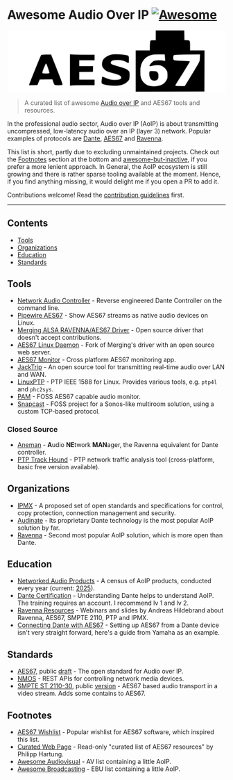 # Awesome Audio Over IP [![Awesome](https://awesome.re/badge.svg)](https://awesome.re)

[<img src="./resources/aes67-logo.svg" alt="AES67 Logo" align="centre">](https://wikipedia.org/wiki/AES67)

> A curated list of awesome [Audio over IP](https://www.avid.com/resource-center/audio-over-ip-avb-and-dante-what-todays-music-producer-should-know) and AES67 tools and resources.

In the professional audio sector, Audio over IP (AoIP) is about transmitting uncompressed, low-latency audio over an IP (layer 3) network. Popular examples of protocols are [Dante](https://en.wikipedia.org/wiki/Dante_(networking)), [AES67](https://en.wikipedia.org/wiki/AES67) and [Ravenna](https://en.wikipedia.org/wiki/Ravenna_(networking)).

This list is short, partly due to excluding unmaintained projects. Check out the [Footnotes](#footnotes) section at the bottom and [awesome-but-inactive](awesome-but-inactive.md), if you prefer a more lenient approach. In General, the AoIP ecosystem is still growing and there is rather sparse tooling available at the moment. Hence, if you find anything missing, it would delight me if you open a PR to add it.

Contributions welcome! Read the [contribution guidelines](contributing.md) first.

---

## Contents

- [Tools](#tools)
- [Organizations](#organizations)
- [Education](#education)
- [Standards](#standards)

## Tools

- [Network Audio Controller](https://github.com/chris-ritsen/network-audio-controller) - Reverse engineered Dante Controller on the command line.
- [Pipewire AES67](https://gitlab.freedesktop.org/pipewire/pipewire/-/wikis/AES67) - Show AES67 streams as native audio devices on Linux.
- [Merging ALSA RAVENNA/AES67 Driver](https://bitbucket.org/MergingTechnologies/ravenna-alsa-lkm/src/master/) - Open source driver that doesn't accept contributions.
- [AES67 Linux Daemon](https://github.com/bondagit/aes67-linux-daemon) - Fork of Merging's driver with an open source web server.
- [AES67 Monitor](https://github.com/philhartung/aes67-monitor) - Cross platform AES67 monitoring app.
- [JackTrip](https://jacktrip.github.io/jacktrip/) - An open source tool for transmitting real-time audio over LAN and WAN.
- [LinuxPTP](https://linuxptp.sourceforge.net/) - PTP IEEE 1588 for Linux. Provides various tools, e.g. `ptp4l` and `phc2sys`.
- [PAM](https://github.com/martim01/pam) - FOSS AES67 capable audio monitor.
- [Snapcast](https://github.com/badaix/snapcast/tree/develop) - FOSS project for a Sonos-like multiroom solution, using a custom TCP-based protocol.

### Closed Source

- [Aneman](https://www.merging.com/aneman/) - **A**udio **NE**twork **MAN**ager, the Ravenna equivalent for Dante controller.
- [PTP Track Hound](https://www.ptptrackhound.com/) - PTP network traffic analysis tool (cross-platform, basic free version available).

## Organizations

- [IPMX](https://ipmx.io/about/) - A proposed set of open standards and specifications for control, copy protection, connection management and security.
- [Audinate](https://audinate.com) - Its proprietary Dante technology is the most popular AoIP solution by far.
- [Ravenna](https://www.ravenna-network.com/) - Second most popular AoIP solution, which is more open than Dante.

## Education

- [Networked Audio Products](https://rhconsulting.uk/blog/) - A census of AoIP products, conducted every year (current: [2025](https://rhconsulting.uk/blog/networked-audio-products-2025/)).
- [Dante Certification](https://www.getdante.com/resources/training/dante-certification-program/) - Understanding Dante helps to understand AoIP. The training requires an account. I recommend lv 1 and lv 2.
- [Ravenna Resources](https://www.ravenna-network.com/resources/) - Webinars and slides by Andreas Hildebrand about Ravenna, AES67, SMPTE 2110, PTP and IPMX.
- [Connecting Dante with AES67](https://download.yamaha.com/files/tcm:39-868466/) - Setting up AES67 from a Dante device isn't very straight forward, here's a guide from Yamaha as an example.

## Standards

- [AES67](https://www.aes.org/publications/standards/search.cfm?docID=96), public [draft](https://aes2.org/standards-blog/call-for-comment-on-draft-revised-aes67-xxxx-high-performance-streaming-audio-over-ip-interoperability/) - The open standard for Audio over IP.
- [NMOS](https://github.com/AMWA-TV/nmos) - REST APIs for controlling network media devices.
- [SMPTE ST 2110-30](https://www.smpte.org/standards/st2110), public [version](https://pub.smpte.org/latest/st2110-30/st2110-30-2017.pdf) - AES67 based audio transport in a video stream. Adds some contains to AES67.

## Footnotes

- [AES67 Wishlist](https://gist.github.com/njh/c9196c465ea33ae9f97db782870464ef) - Popular wishlist for AES67 software, which inspired this list.
- [Curated Web Page](https://aes67.app/resources) - Read-only "curated list of AES67 resources" by Philipp Hartung.
- [Awesome Audiovisual](https://github.com/stingalleman/awesome-audiovisual) - AV list containing a little AoIP.
- [Awesome Broadcasting](https://github.com/ebu/awesome-broadcasting) - EBU list containing a little AoIP.
